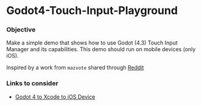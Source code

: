 # Godot4-Touch-Input-Playground

### Objective

Make a simple demo that shows how to use Godot (4.3) Touch Input Manager and its capabilities. This demo should run on mobile devices (only iOS).

Inspired by a work from `mazvote` shared through [Reddit](https://www.reddit.com/r/godot/comments/fe0gux/godot_touch_input_manager_is_a_script_that_adds/)

### Links to consider

- [Godot 4 to Xcode to iOS Device](https://www.youtube.com/watch?v=ClGFSwWRIdw)
